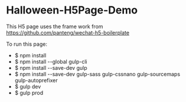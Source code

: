 # Halloween-H5Page-Demo

This H5 page uses the frame work from https://github.com/panteng/wechat-h5-boilerplate

To run this page:
- $ npm install
- $ npm install --global gulp-cli
- $ npm install --save-dev gulp
- $ npm install --save-dev gulp-sass gulp-cssnano gulp-sourcemaps gulp-autoprefixer
- $ gulp dev
- $ gulp prod
